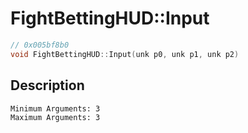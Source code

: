 # FightBettingHUD::Input
```c
// 0x005bf8b0
void FightBettingHUD::Input(unk p0, unk p1, unk p2)
```
## Description
```
Minimum Arguments: 3
Maximum Arguments: 3
```

